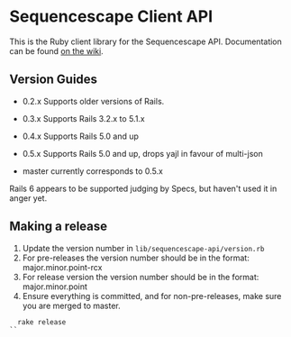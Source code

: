 Sequencescape Client API
========================

This is the Ruby client library for the Sequencescape API.
Documentation can be found [on the wiki](https://github.com/sanger/sequencescape-client-api/wiki).

Version Guides
--------------

- 0.2.x Supports older versions of Rails.
- 0.3.x Supports Rails 3.2.x to 5.1.x
- 0.4.x Supports Rails 5.0 and up
- 0.5.x Supports Rails 5.0 and up, drops yajl in favour of multi-json

- master currently corresponds to 0.5.x

Rails 6 appears to be supported judging by Specs, but haven't used it in anger
yet.

Making a release
----------------
1. Update the version number in `lib/sequencescape-api/version.rb`
2. For pre-releases the version number should be in the format:
   major.minor.point-rcx
3. For release version the version number should be in the format:
   major.minor.point
4. Ensure everything is committed, and for non-pre-releases, make sure you are
   merged to master.
```
  rake release
``
